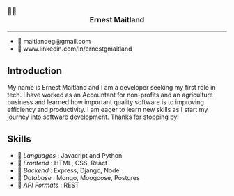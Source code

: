  ### 👨🏾 <center>Ernest Maitland</center> 
<hr />
<ul>
 <li> 📧 maitlandeg@gmail.com </li>
 <li>💼 www.linkedin.com/in/ernestgmaitland </li>
</ul>



## Introduction

My name is Ernest Maitland and I am a developer seeking my first role in tech. I have worked as an Accountant for non-profits and an agriculture business and learned how important quality software is to improving efficiency and productivity. I am eager to learn new skills as I start my journey into software development. Thanks for stopping by!

## Skills
<ul>
  <li>🔺 <em>Languages</em> : Javacript and Python </li>
  <li>🔺 <em>Frontend</em> : HTML, CSS, React </li>
  <li>🔺 <em>Backend</em> : Express, Django, Node </li> 
  <li>🔺 <em>Database</em> : Mongo, Moogoose, Postgres </li>
  <li>🔺 <em>API Formats</em> : REST </li>
</ul>

<!--
**loex345/loex345** is a ✨ _special_ ✨ repository because its `README.md` (this file) appears on your GitHub profile.

Here are some ideas to get you started:

- 🔭 I’m currently working on ...
- 🌱 I’m currently learning ...
- 👯 I’m looking to collaborate on ...
- 🤔 I’m looking for help with ...
- 💬 Ask me about ...
- 📫 How to reach me: ...
- 😄 Pronouns: ...
- ⚡ Fun fact: ...
-->
